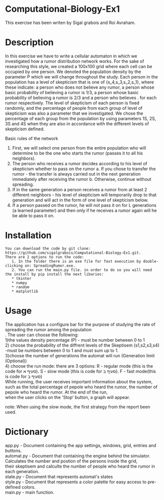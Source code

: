 # Computational-Biology-Ex1
This exercise has been writen by Sigal grabois and Roi Avraham.
# Description
In this exercise we have to write a cellular automaton in which we investigated how a rumor distribution network works.
For the sake of researching this style, we created a 100x100 grid where each cell can be occupied by one person.
We denoted the population density by the parameter P which we will change throughout the study.
Each person in the population has a level of skepticism that is one of {s_4,s_3,s_2,s_1}, 
where these indicate: a person who does not believe any rumor, a person whose basic probability of believing a rumor is 1/3,
a person whose basic probability of believing a rumor is 2/3 and a person who believes .
for each rumor respectively.
The level of skepticism of each person is fixed randomly, and the percentage of people from each group of level of 
skepticism was also a parameter that we investigated. We chose the percentage of each group from the population by
using parameters 1S, 2S, 3S and 4S when they are also in accordance with the different levels of skepticism defined.

Basic rules of the network
1. First, we will select one person from the entire population who will determine to be the one who starts the rumor (passes it to all his neighbors).
2. The person who receives a rumor decides according to his level of skepticism whether to pass on the rumor
    a. If you chose to transfer the rumor - the transfer is always carried out in the next generation immediately after receiving the rumor
    b. Otherwise, continue without spreading.
3. If in the same generation a person receives a rumor from at least 2 different neighbors - his level of skepticism will temporarily drop
   to that generation and will act in the form of one level of skepticism below.
4. If a person passed on the rumor, he will not pass it on for L generations (a learned parameter) and then only if he receives a rumor 
   again will he be able to pass it on.
  
# Installation
    You can download the code by git clone: https://github.com/sigalgrabois/Computational-Biology-Ex1.git.
    There are 2 options to run the code:
       1. In the folder there is an exe file for fast execution by double-clicking on: SpreadingRumor.exe.
       2. You can run the main.py file. in order to do so you will need the install by pip install the next libaries:
       * tkinter
       * numpy
       * random
       * matplotlib
    
# Usage
 The application has a configure bar for the purpose of studying the rate of spreading the rumor among the population<br>. The user can choose the following:<br>
 1)the values density percentage (P) - must be number between 0 to 1 <br>2) choose the probability of the diffrent levels of the Skeptisem (s1,s2,s3,s4) -must be numbers between 0 to 1 and must sum up to 1. <br>3)choose the number of generations the automat will run (Generation limit (Optional)) <br>4) choose the run mode: there are 3 options: R - regular mode (this is the code for סעיף א). S - slow mode (this is code for סעיף ב). F - fast mode(this is code for סעיף ב) 
    <br>While running, the user receives important information about the system, such as the total percentage of pepole who heard the rumor, the number of pepole who heard the rumor. At the end of the run, <br>when the user clicks on the 'Stop' button, a graph will appear.

note: When using the slow mode, the first strategy from the report been used.

# Dictionary
app.py - Document containing the app settings, windows, grid, entries and buttons.
<br>
automat.py - Document that containing the engine behind the simulator. Calculates the number and postion of the persons inside the grid,<br> their skeptisem and calculte the number of people who heard the rumor in each generation.
<br>
state.py - Document that represents automat's states
<br>
style.py - Document that represents a color palette for easy access to pre-defined colors.
<br>
main.py - main function.

